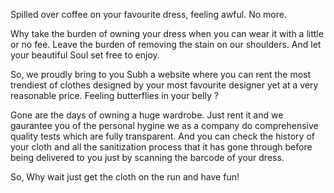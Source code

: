 Spilled over coffee on your favourite dress, feeling awful. No more.

Why take the burden of owning your dress when you can wear it with a little or no fee.
Leave the burden of removing the stain on our shoulders. And let your beautiful Soul set free to enjoy.

So, we proudly bring to you Subh a website where you can rent the most trendiest of clothes designed by your most favourite designer yet at a very reasonable price. Feeling butterflies in your belly ?

Gone are the days of owning a huge wardrobe. Just rent it and we gaurantee you of the personal hygine we as a company do comprehensive quality tests which are fully transparent. And you can check the history of your cloth and all the sanitization process that it has gone through before being delivered to you just by scanning the barcode of your dress.

So, Why wait just get the cloth on the run and have fun!
